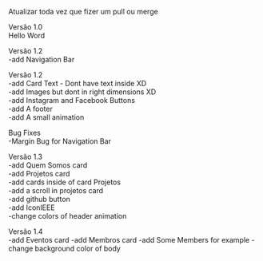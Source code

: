Atualizar toda vez que fizer um pull ou merge<br />

Versão 1.0<br />
Hello Word<br />

Versão 1.2<br />
-add Navigation Bar<br />

Versão 1.2<br />
-add Card Text - Dont have text inside XD<br />
-add Images but dont in right dimensions XD<br />
-add Instagram and Facebook Buttons<br />
-add A footer<br />
-add A small animation<br />

Bug Fixes<br />
-Margin Bug for Navigation Bar<br />

Versão 1.3<br />
-add Quem Somos card<br />
-add Projetos card<br />
-add cards inside of card Projetos<br />
-add a scroll in projetos card<br />
-add github button<br />
-add IconIEEE<br />
-change colors of header animation<br />

Versão 1.4<br />
-add Eventos card
-add Membros card
-add Some Members for example
-change background color of body